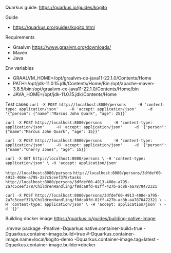Quarkus guide: https://quarkus.io/guides/kogito

Guide
- https://quarkus.pro/guides/kogito.html

Requirements
- Graalvm https://www.graalvm.org/downloads/
- Maven
- Java

Env variables
- GRAALVM_HOME=/opt/graalvm-ce-java11-22.1.0/Contents/Home
- PATH=/opt/jdk-11.0.15.jdk/Contents/Home/Bin:/opt/apache-maven-3.8.5/bin:/opt/graalvm-ce-java11-22.1.0/Contents/Home/bin
- JAVA_HOME=/opt/jdk-11.0.15.jdk/Contents/Home

Test cases
`curl -X POST http://localhost:8080/persons     -H 'content-type: application/json'     -H 'accept: application/json'     -d '{"person": {"name":"Marcus John Quark", "age": 25}}'`

`curl -X POST http://localhost:8080/persons     -H 'content-type: application/json'     -H 'accept: application/json'     -d '{"person": {"name":"Marcus John Quark", "age": 15}}'`

`curl -X POST http://localhost:8080/persons     -H 'content-type: application/json'     -H 'accept: application/json'     -d '{"person": {"name":"Cherry Jones", "age": 15}}'`

`
curl -X GET http://localhost:8080/persons \
    -H 'content-type: application/json' \
    -H 'accept: application/json'
`

`http://localhost:8080/persons`
`http://localhost:8080/persons/3dfdef60-4913-408e-a795-2a7c5ceef378/tasks`
`http://localhost:8080/persons/3dfdef60-4913-408e-a795-2a7c5ceef378/ChildrenHandling/f8dca8fd-02ff-427b-ac8b-aa7870472321`

`
curl -X POST http://localhost:8080/persons/3dfdef60-4913-408e-a795-2a7c5ceef378/ChildrenHandling/f8dca8fd-02ff-427b-ac8b-aa7870472321 \
    -H 'content-type: application/json' \
    -H 'accept: application/json' \
    -d '{}'
`

Building docker image
https://quarkus.io/guides/building-native-image

./mvnw package -Pnative -Dquarkus.native.container-build=true -Dquarkus.container-image.build=true
#-Dquarkus.container-image.name=local/kogito-demo -Dquarkus.container-image.tag=latest -Dquarkus.container-image.builder=docker